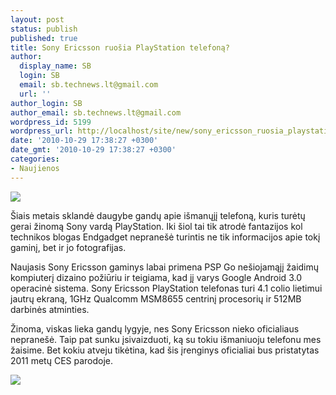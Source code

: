```yaml
---
layout: post
status: publish
published: true
title: Sony Ericsson ruošia PlayStation telefoną?
author:
  display_name: SB
  login: SB
  email: sb.technews.lt@gmail.com
  url: ''
author_login: SB
author_email: sb.technews.lt@gmail.com
wordpress_id: 5199
wordpress_url: http://localhost/site/new/sony_ericsson_ruosia_playstation_telefona/
date: '2010-10-29 17:38:27 +0300'
date_gmt: '2010-10-29 17:38:27 +0300'
categories:
- Naujienos
---
```

<div class="imgright"><img src="http://www.ipix.lt/images/77831069.jpg"  /></div>
<p>Šiais metais sklandė daugybe gandų apie išmanųjį telefoną, kuris turėtų gerai žinomą Sony vardą PlayStation. Iki šiol tai tik atrodė fantazijos kol technikos blogas Endgadget nepranešė turintis ne tik informacijos apie tokį gaminį, bet ir jo fotografijas.</p>
<p>Naujasis Sony Ericsson gaminys labai primena PSP Go nešiojamąjį žaidimų kompiuterį dizaino požiūriu ir teigiama, kad jį varys Google Android 3.0 operacinė sistema. Sony Ericsson PlayStation telefonas turi 4.1 colio lietimui jautrų ekraną, 1GHz Qualcomm MSM8655 centrinį procesorių ir 512MB darbinės atminties.</p>
<p>Žinoma, viskas lieka gandų lygyje, nes Sony Ericsson nieko oficialiaus nepranešė. Taip pat sunku įsivaizduoti, ką su tokiu išmaniuoju telefonu mes žaisime. Bet kokiu atveju tikėtina, kad šis įrenginys oficialiai bus pristatytas 2011 metų CES parodoje.</p>
<p><img src="http://www.ipix.lt/images/96135964.jpg" /></p>

